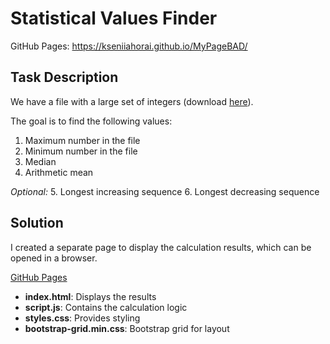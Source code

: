 # Statistical Values Finder

GitHub Pages: https://kseniiahorai.github.io/MyPageBAD/

## Task Description

We have a file with a large set of integers (download [here](https://drive.google.com/file/d/1LxSB6UEAVK0NLgU0ah5y0CBbD0gL_oO9/)).

The goal is to find the following values:

1. Maximum number in the file
2. Minimum number in the file
3. Median
4. Arithmetic mean

*Optional:*
5. Longest increasing sequence
6. Longest decreasing sequence

## Solution

I created a separate page to display the calculation results, which can be opened in a browser.

[GitHub Pages](https://drive.google.com/file/d/1LxSB6UEAVK0NLgU0ah5y0CBbD0gL_oO9/)

- **index.html**: Displays the results
- **script.js**: Contains the calculation logic
- **styles.css**: Provides styling
- **bootstrap-grid.min.css**: Bootstrap grid for layout
